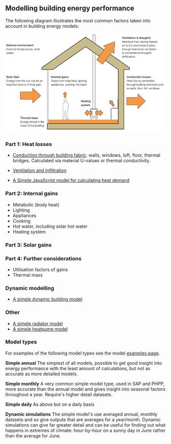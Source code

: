 ## Modelling building energy performance

The following diagram illustrates the most common factors taken into account in building energy models:

![diagram.png](files/diagram.png)


### Part 1: Heat losses

- [Conduction through building fabric](fabricheatloss.md): walls, windows, loft, floor, thermal bridges. Calculated via material U-values or thermal conductivity.
- [Ventilation and Infiltration](ventilation.md)

- [A Simple JavaScript model for calculating heat demand](SimpleJSModel.md)

### Part 2: Internal gains

- Metabolic (body heat)
- Lighting
- Appliances
- Cooking
- Hot water, including solar hot water
- Heating system

### Part 3: Solar gains

### Part 4: Further considerations

- Utilisation factors of gains
- Thermal mass

### Dynamic modelling

- [A simple dynamic building model](dynamicmodel.md)

### Other
- [A simple radiator model](radiatormodel.md)
- [A simple heatpump model](heatpumpmodel.md)

### Model types

For examples of the following model types see the model [examples page](modelexamples.md).

**Simple annual**
The simplest of all models, possible to get good insight into energy performance with the least amount of calculations, but not as accurate as more detailed models.

**Simple monthly**
A very common simple model type, used in SAP and PHPP, more accurate than the annual model and gives insight into seasonal factors throughout a year. Require's higher detail datasets.

**Simple daily**
As above but on a daily basis

**Dynamic simulations**
The simple model's use averaged annual, monthly datasets and so give outputs that are averages for a year/month. Dynamic simulations can give far greater detail and can be useful for finding out what happens in extremes of climate: hour-by-hour on a sunny day in June rather than the average for June. 
